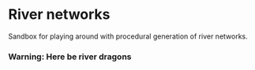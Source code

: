 # River networks
Sandbox for playing around with procedural generation of river networks.

### Warning: Here be river dragons